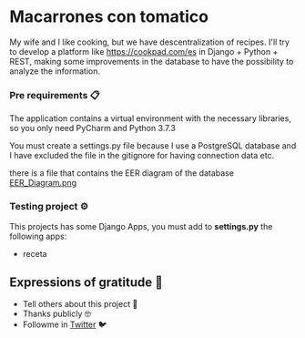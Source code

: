 # Macarrones con tomatico

My wife and I like cooking, but we have descentralization of recipes. I'll try to develop a platform like https://cookpad.com/es in Django + Python + REST, making some improvements in the database to have the possibility to analyze the information.

### Pre requirements 📋

The application contains a virtual environment with the necessary libraries, so you only need PyCharm and Python 3.7.3

You must create a settings.py file because I use a PostgreSQL database and I have excluded the file in the gitignore for having connection data etc.

there is a file that contains the EER diagram of the database [EER_Diagram.png](EER_Diagram.png)

### Testing project ⚙

This projects has some Django Apps, you must add to <strong>settings.py</strong> the following apps:
- receta

## Expressions of gratitude 🎁

- Tell others about this project 📢
- Thanks publicly 🤓
- Followme in [Twitter](https://twitter.com/AsensiFj) 🐦